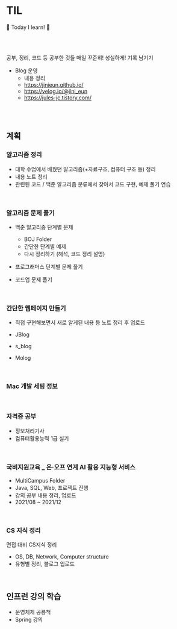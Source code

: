# TIL

📝 Today I learn! 🐧

<br><br> 

공부, 정리, 코드 등 공부한 것들 매일 꾸준히! 성실하게! 기록 남기기

- Blog 운영
  - 내용 정리 
  - https://jinieun.github.io/
  - https://velog.io/@jini_eun
  - https://jules-jc.tistory.com/

<br><br>

## 계획

### 알고리즘 정리

  - 대학 수업에서 배웠던 알고리즘(+자료구조, 컴퓨터 구조 등) 정리
  - 내용 노트 정리
  - 관련된 코드 / 백준 알고리즘 분류에서 찾아서 코드 구현, 예제 풀기 연습

<br>

### 알고리즘 문제 풀기

- 백준 알고리즘 단계별 문제
  - BOJ Folder
  - 간단한 단계별 예제 
  - 다시 정리하기 (해석, 코드 정리 설명)

- 프로그래머스 단계별 문제 풀기

- 코드업 문제 풀기

<br>
  
### 간단한 웹페이지 만들기

- 직접 구현해보면서 새로 알게된 내용 등 노트 정리 후 업로드
- JBlog
- s_blog

- Molog 

<br>

### Mac 개발 세팅 정보

<br>
  
### 자격증 공부
  
  - 정보처리기사
  - 컴퓨터활용능력 1급 실기

<br>

### 국비지원교육 _ 온·오프 연계 AI 활용 지능형 서비스
  - MultiCampus Folder
  - Java, SQL, Web, 프로젝트 진행
  - 강의 공부 내용 정리, 업로드
  - 2021/08 ~ 2021/12

<br>

### CS 지식 정리

면접 대비 CS지식 정리

- OS, DB, Network, Computer structure
- 유형별 정리, 블로그 업로드

<br>

## 인프런 강의 학습

- 운영체제 공룡책
- Spring 강의


